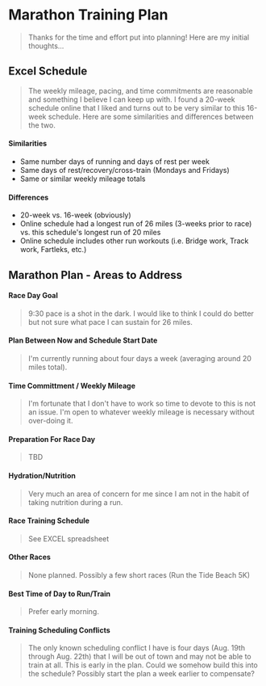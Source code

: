 # Marathon Training Plan
>Thanks for the time and effort put into planning!  Here are my initial thoughts...

## Excel Schedule
>The weekly mileage, pacing, and time commitments are reasonable and something I believe I can keep up with. I found a 20-week schedule online that I liked and turns out to be very similar to this 16-week schedule.  Here are some similarities and differences between the two.

#### Similarities
* Same number days of running and days of rest per week
* Same days of rest/recovery/cross-train (Mondays and Fridays)
* Same or similar weekly mileage totals

#### Differences
* 20-week vs. 16-week (obviously)
* Online schedule had a longest run of 26 miles (3-weeks prior to race) vs. this schedule's longest run of 20 miles
* Online schedule includes other run workouts (i.e. Bridge work, Track work, Fartleks, etc.)

## Marathon Plan - Areas to Address

#### Race Day Goal
>9:30 pace is a shot in the dark.  I would like to think I could do better but not sure what pace I can sustain for 26 miles.

#### Plan Between Now and Schedule Start Date
>I'm currently running about four days a week (averaging around 20 miles total).

#### Time Committment / Weekly Mileage
>I'm fortunate that I don't have to work so time to devote to this is not an issue.  I'm open to whatever weekly mileage is necessary without over-doing it.


#### Preparation For Race Day
>TBD

#### Hydration/Nutrition
>Very much an area of concern for me since I am not in the habit of taking nutrition during a run.

#### Race Training Schedule
>See EXCEL spreadsheet

#### Other Races
>None planned.  Possibly a few short races (Run the Tide Beach 5K)

#### Best Time of Day to Run/Train
>Prefer early morning.

#### Training Scheduling Conflicts
>The only known scheduling conflict I have is four days (Aug. 19th through Aug. 22th) that I will be out of town and may not be able to train at all.  This is early in the plan.  Could we somehow build this into the schedule?  Possibly start the plan a week earlier to compensate?

